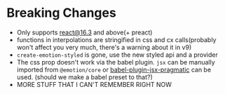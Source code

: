 # Breaking Changes

* Only supports react@16.3 and above(+ preact)
* functions in interpolations are stringified in css and cx calls(probably won't affect you very much, there's a warning about it in v9)
* `create-emotion-styled` is gone, use the new styled api and a provider
* The css prop doesn't work via the babel plugin. `jsx` can be manually imported from `@emotion/core` or [babel-plugin-jsx-pragmatic](https://github.com/jmm/babel-plugin-jsx-pragmatic) can be used. (should we make a babel preset to that?)
* MORE STUFF THAT I CAN'T REMEMBER RIGHT NOW
